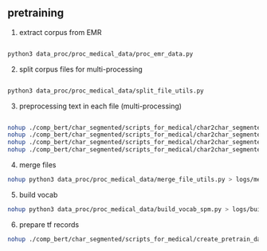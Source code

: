 


## pretraining

1) extract corpus from EMR

```bash

python3 data_proc/proc_medical_data/proc_emr_data.py

```

2) split corpus files for multi-processing

```bash

python3 data_proc/proc_medical_data/split_file_utils.py

```

3) preprocessing text in each file (multi-processing)

```bash

nohup ./comp_bert/char_segmented/scripts_for_medical/char2char_segmented_1_200.sh > logs/char2char_segmented_1_200.log &
nohup ./comp_bert/char_segmented/scripts_for_medical/char2char_segmented_201_400.sh > logs/char2char_segmented_201_400.log &
nohup ./comp_bert/char_segmented/scripts_for_medical/char2char_segmented_401_600.sh > logs/char2char_segmented_401_600.log &
nohup ./comp_bert/char_segmented/scripts_for_medical/char2char_segmented_601_626.sh > logs/char2char_segmented_601_626.log &

```

4) merge files

```bash
nohup python3 data_proc/proc_medical_data/merge_file_utils.py > logs/merge_files.log &
```

5) build vocab

```bash
nohup python3 data_proc/proc_medical_data/build_vocab_spm.py > logs/build_vocab_spm.log &
```

6) prepare tf records
```bash
nohup ./comp_bert/char_segmented/scripts_for_medical/create_pretrain_data_21128_emr_1_100.sh > logs/create_pretrain_data_21128_emr_1_100.log &
```
